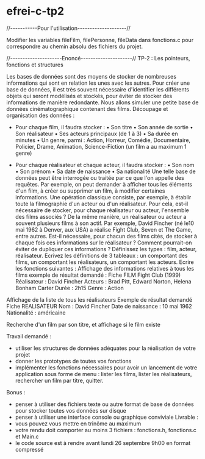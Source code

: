 # efrei-c-tp2
//-----------Pour l'utilisation--------------------//

Modifier les variables fileFilm, filePersonne, fileData dans fonctions.c pour correspondre au chemin absolu des fichiers du projet.



//---------------------Enoncé---------------------//
TP-2 : Les pointeurs, fonctions et structures

Les bases de données sont des moyens de stocker de nombreuses informations qui sont en relation les unes avec les autres. Pour créer une base de données, il est très souvent nécessaire d'identifier les différents objets qui seront modélisés et stockés, pour éviter de stocker des informations de manière redondante. Nous allons simuler une petite base de données cinématographique contenant des films.
Découpage et organisation des données :
+ Pour chaque film, il faudra stocker :
•	Son titre
•	Son année de sortie
•	Son réalisateur
•	Ses acteurs principaux (de 1 à 3)
•	Sa durée en minutes
•	Un genre, parmi : Action, Horreur, Comédie, Documentaire, Policier, Drame, Animation, Science-Fiction (un film a au maximum 1 genre)

+ Pour chaque réalisateur et chaque acteur, il faudra stocker :
•	Son nom
•	Son prénom
•	Sa date de naissance
•	Sa nationalité
Une telle base de données peut être interrogée ou traitée par ce que l'on appelle des requêtes. Par exemple, on peut demander à afficher tous les éléments d'un film, à créer ou supprimer un film, à modifier certaines informations.
Une opération classique consiste, par exemple, à établir toute la filmographie d'un acteur ou d'un réalisateur. Pour cela, est-il nécessaire de stocker, pour chaque réalisateur ou acteur, l'ensemble des films associés ?
De la même manière, un réalisateur ou acteur a souvent plusieurs films à son actif. Par exemple, David Fincher (né le10 mai 1962 à Denver, aux USA) a réalise Fight Club, Seven et The Game, entre autres. Est-il nécessaire, pour chacun des films cités, de stocker à chaque fois ces informations sur le réalisateur ? Comment pourrait-on éviter de dupliquer ces informations ?
Définissez les types : film, acteur, réalisateur.
Ecrivez les définitions de 3 tableaux : un comportant des films, un comportant les réalisateurs, un comportant les acteurs.
Ecrire les fonctions suivantes :
Affichage des informations relatives à tous les films
exemple de résultat demandé :
Fiche FILM
Fight Club (1999)
Réalisateur : David Fincher
Acteurs : Brad Pitt, Edward Norton, Helena Bonham Carter
Durée : 2h15
Genre : Action

Affichage de la liste de tous les réalisateurs
Exemple de résultat demandé
Fiche REALISATEUR
Nom : David Fincher
Date de naissance : 10 mai 1962
Nationalité : américaine

Recherche d'un film par son titre, et affichage si le film existe

Travail demandé :
-  utiliser les structures de données adéquates pour la réalisation de votre projet
-  donner les prototypes de toutes vos fonctions
-  implémenter les fonctions nécessaires pour avoir un lancement de votre application sous forme de menu : lister les films, lister les réalisateurs, rechercher un film par titre, quitter.
 
Bonus :
-  penser à utiliser des fichiers texte ou autre format de base de données pour stocker toutes vos données sur disque
-  penser à utiliser une interface console ou graphique conviviale
Livrable :
-  vous pouvez vous mettre en trinôme au maximum
-  votre rendu doit comporter au moins 3 fichiers : fonctions.h, fonctions.c et Main.c
-  le code source est à rendre avant lundi 26 septembre 9h00 en format compressé
